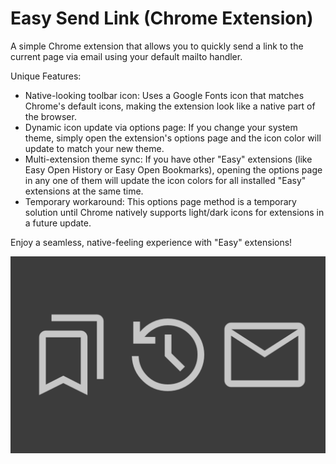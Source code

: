 # Easy Send Link (Chrome Extension)

A simple Chrome extension that allows you to quickly send a link to the current page via email using your default mailto handler.

Unique Features:

- Native-looking toolbar icon: Uses a Google Fonts icon that matches Chrome's default icons, making the extension look like a native part of the browser.
- Dynamic icon update via options page: If you change your system theme, simply open the extension's options page and the icon color will update to match your new theme.
- Multi-extension theme sync: If you have other "Easy" extensions (like Easy Open History or Easy Open Bookmarks), opening the options page in any one of them will update the icon colors for all installed "Easy" extensions at the same time.
- Temporary workaround: This options page method is a temporary solution until Chrome natively supports light/dark icons for extensions in a future update.

Enjoy a seamless, native-feeling experience with "Easy" extensions!

<div style="text-align:center"><img src ="store_screenshot.png" /></div>
